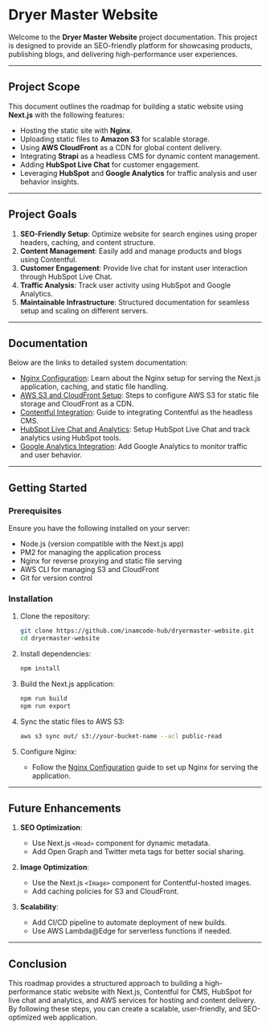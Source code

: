 # Dryer Master Website

Welcome to the **Dryer Master Website** project documentation. This project is designed to provide an SEO-friendly platform for showcasing products, publishing blogs, and delivering high-performance user experiences.

---

## **Project Scope**

This document outlines the roadmap for building a static website using **Next.js** with the following features:

- Hosting the static site with **Nginx**.
- Uploading static files to **Amazon S3** for scalable storage.
- Using **AWS CloudFront** as a CDN for global content delivery.
- Integrating **Strapi** as a headless CMS for dynamic content management.
- Adding **HubSpot Live Chat** for customer engagement.
- Leveraging **HubSpot** and **Google Analytics** for traffic analysis and user behavior insights.

---

## **Project Goals**

1. **SEO-Friendly Setup**: Optimize website for search engines using proper headers, caching, and content structure.
2. **Content Management**: Easily add and manage products and blogs using Contentful.
3. **Customer Engagement**: Provide live chat for instant user interaction through HubSpot Live Chat.
4. **Traffic Analysis**: Track user activity using HubSpot and Google Analytics.
5. **Maintainable Infrastructure**: Structured documentation for seamless setup and scaling on different servers.

---

## **Documentation**

Below are the links to detailed system documentation:

- [Nginx Configuration](./doc/system/nginx.md): Learn about the Nginx setup for serving the Next.js application, caching, and static file handling.
- [AWS S3 and CloudFront Setup](./doc/system/aws.md): Steps to configure AWS S3 for static file storage and CloudFront as a CDN.
- [Contentful Integration](./doc/system/contentful.md): Guide to integrating Contentful as the headless CMS.
- [HubSpot Live Chat and Analytics](./doc/system/hubspot.md): Setup HubSpot Live Chat and track analytics using HubSpot tools.
- [Google Analytics Integration](./doc/system/google-analytics.md): Add Google Analytics to monitor traffic and user behavior.

---

## **Getting Started**

### **Prerequisites**

Ensure you have the following installed on your server:

- Node.js (version compatible with the Next.js app)
- PM2 for managing the application process
- Nginx for reverse proxying and static file serving
- AWS CLI for managing S3 and CloudFront
- Git for version control

### **Installation**

1. Clone the repository:

   ```bash
   git clone https://github.com/inamcode-hub/dryermaster-website.git
   cd dryermaster-website
   ```

2. Install dependencies:

   ```bash
   npm install
   ```

3. Build the Next.js application:

   ```bash
   npm run build
   npm run export
   ```

4. Sync the static files to AWS S3:

   ```bash
   aws s3 sync out/ s3://your-bucket-name --acl public-read
   ```

5. Configure Nginx:
   - Follow the [Nginx Configuration](./doc/system/nginx.md) guide to set up Nginx for serving the application.

---

## **Future Enhancements**

1. **SEO Optimization**:

   - Use Next.js `<Head>` component for dynamic metadata.
   - Add Open Graph and Twitter meta tags for better social sharing.

2. **Image Optimization**:

   - Use the Next.js `<Image>` component for Contentful-hosted images.
   - Add caching policies for S3 and CloudFront.

3. **Scalability**:
   - Add CI/CD pipeline to automate deployment of new builds.
   - Use AWS Lambda@Edge for serverless functions if needed.

---

## **Conclusion**

This roadmap provides a structured approach to building a high-performance static website with Next.js, Contentful for CMS, HubSpot for live chat and analytics, and AWS services for hosting and content delivery. By following these steps, you can create a scalable, user-friendly, and SEO-optimized web application.
